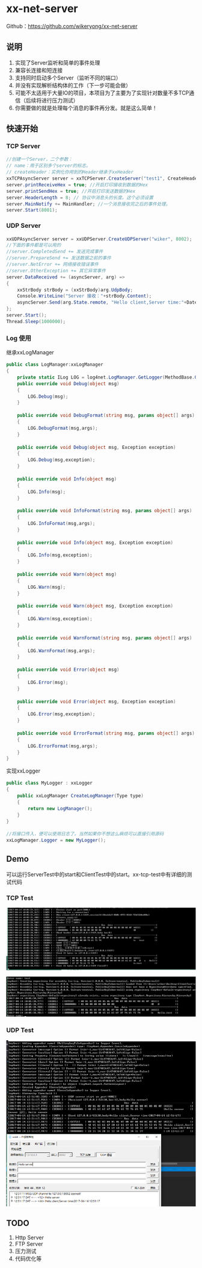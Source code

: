 # xx-net-server
Github：https://github.com/wikeryong/xx-net-server
## 说明


1. 实现了Server监听和简单的事件处理
2. 兼容长连接和短连接
3. 支持同时启动多个Server（监听不同的端口）
4. 并没有实现解析结构体的工作（下一步可能会做）
5. 可能不太适用于大量IO的项目，本项目为了主要为了实现针对数量不多TCP通信（后续将进行压力测试）
6. 你需要做的就是处理每个消息的事件再分发。就是这么简单！

## 快速开始
### TCP Server

``` C#
//创建一个Server，二个参数：
// name：用于区别多个server的标志。
// createHeader：实例化你用到的Header继承于xxHeader
xxTCPAsyncServer server = xxTCPServer.CreateServer("test1", CreateHeader);
server.printReceiveHex = true; //开启打印接收到数据的Hex
server.printSendHex = true; //开启打印发送数据的Hex
server.HeaderLength = 8; // 协议中消息头的长度。这个必须设置
server.MainNotify += MainHandler; //一个消息接收完之后的事件处理。
server.Start(8001);
```

### UDP Server
``` C#
xxUDPAsyncServer server = xxUDPServer.CreateUDPServer("wiker", 8002);
//下面的事件都是可以用的
//server.CompletedSend += 发送完成事件
//server.PrepareSend += 发送数据之前的事件
//server.NetError += 网络接收错误事件
//server.OtherException += 其它异常事件
server.DataReceived += (asyncServer, arg) =>
{
    xxStrBody strBody = (xxStrBody)arg.UdpBody;
    Console.WriteLine("Server 接收："+strBody.Content);
    asyncServer.Send(arg.State.remote, "Hello client,Server time:"+DateTime.Now);
};
server.Start();
Thread.Sleep(1000000);
```

### Log 使用
继承xxLogManager
``` C#
public class LogManager:xxLogManager
{
    private static ILog LOG = log4net.LogManager.GetLogger(MethodBase.GetCurrentMethod().DeclaringType);
    public override void Debug(object msg)
    {
        LOG.Debug(msg);
    }

    public override void DebugFormat(string msg, params object[] args)
    {
        LOG.DebugFormat(msg,args);
    }

    public override void Debug(object msg, Exception exception)
    {
        LOG.Debug(msg,exception);
    }

    public override void Info(object msg)
    {
        LOG.Info(msg);
    }

    public override void InfoFormat(string msg, params object[] args)
    {
        LOG.InfoFormat(msg,args);
    }

    public override void Info(object msg, Exception exception)
    {
        LOG.Info(msg,exception);
    }

    public override void Warn(object msg)
    {
        LOG.Warn(msg);
    }

    public override void Warn(object msg, Exception exception)
    {
        LOG.Warn(msg,exception);
    }

    public override void WarnFormat(string msg, params object[] args)
    {
        LOG.WarnFormat(msg,args);
    }

    public override void Error(object msg)
    {
        LOG.Error(msg);
    }

    public override void Error(object msg, Exception exception)
    {
        LOG.Error(msg,exception);
    }

    public override void ErrorFormat(string msg, params object[] args)
    {
        LOG.ErrorFormat(msg,args);
    }
}
```

实现xxLogger
``` C#
public class MyLogger : xxLogger
{
    public xxLogManager CreateLogManager(Type type)
    {
        return new LogManager();
    }
}

//将接口传入，便可以使用日志了。当然如果你不想这么麻烦可以直接引用源码
xxLogManager.Logger = new MyLogger();
```

## Demo
可以运行ServerTest中的start和ClientTest中的start。xx-tcp-test中有详细的测试代码
### TCP Test
![服务端运行图](images/tcp-1.png)

![客户端运行图](images/tcp-2.png)

### UDP Test
![UDP测试](images/udp-1.png)
## TODO
1. Http Server
2. FTP Server
3. 压力测试
4. 代码优化等 